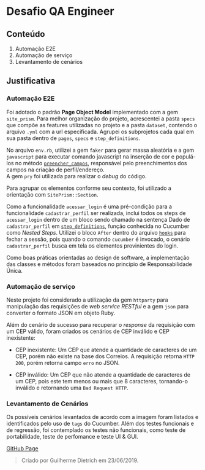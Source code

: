 # Desafio QA Engineer

## Conteúdo

1. Automação E2E
2. Automação de serviço
3. Levantamento de cenários

## Justificativa

### Automação E2E 

Foi adotado o padrão **Page Object Model** implementado com a gem `site_prism`. Para melhor organização do projeto, acrescentei a pasta `specs` que compõe as features utilizadas no projeto e a pasta `dataset`, contendo o arquivo `.yml` com a url especificada. Agrupei os subprojetos cada qual em sua pasta dentro de `pages`, `specs` e `step_definitions`.

No arquivo `env.rb`, utilizei a gem `faker` para gerar massa aleatória e a gem `javascript` para executar comando javascript na inserção de cor e populá-los no método [`preencher_campos`](features/pages/automacao_e2e/cadastrar_perfil_section.rb), responsável pelo preenchimentos dos campos na criação de perfil/endereço.  
A gem `pry` foi utilizada para realizar o *debug* do código.

Para agrupar os elementos conforme seu contexto, foi utilizado a orientação com `SitePrism::Section`. 

Como a funcionalidade `acessar_login` é uma pré-condição para a funcionalidade `cadastrar_perfil` ser realizada, inclui todos os steps de `acessar_login` dentro de um bloco sendo chamado na sentença Dado de `cadastrar_perfil` em [`step_definitions`](features/step_definitions/automacao_e2e/acessar_login_steps.rb), função conhecida no Cucumber como *Nested Steps*.
Utilizei o bloco `After` dentro do arquivo [`hooks`](features/support/hooks.rb) para fechar a sessão, pois quando o comando `cucumber` é invocado, o cenário `cadastrar_perfil` busca em tela os elementos provinientes do login. 

Como boas práticas orientadas ao design de software, a implementação das classes e métodos foram baseados no princípio de Responsabilidade Única.

### Automação de serviço

Neste projeto foi considerado a utilização da gem `httparty` para manipulação das requisições de *web service RESTful* e a gem `json` para converter o formato JSON em objeto Ruby. 

Além do cenário de sucesso para recuperar o *response* da requisição com um CEP válido, foram criados os cenários de CEP inválido e CEP inexistente:

- CEP inexistente: Um CEP que atende a quantidade de caracteres de um CEP, porém não existe na base dos Correios. A requisição retorna `HTTP 200`, porém retorna campo `erro` no JSON.

- CEP inválido: Um CEP que não atende a quantidade de caracteres de um CEP, pois este tem menos ou mais que 8 caracteres, tornando-o inválido e retornando uma `Bad Request HTTP`.

### Levantamento de Cenários

Os possíveis cenários levantados de acordo com a imagem foram listados e identificados pelo uso de `tags` do Cucumber. Além dos testes funcionais e de regressão, foi contemplado os testes não funcionais, como teste de portabilidade, teste de perfomance e teste UI & GUI.

[GitHub Page](https://github.com/guidietrich/)

> Criado por Guilherme Dietrich em 23/06/2019. 

